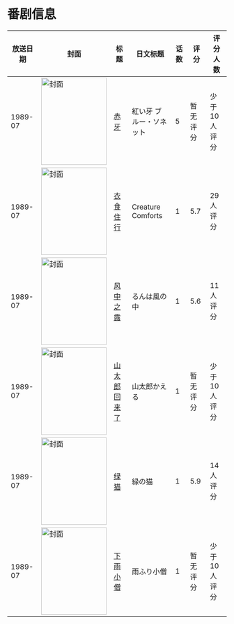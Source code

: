 # 番剧信息

|放送日期|封面|标题|日文标题|话数|评分|评分人数|
|---|---|---|---|---|---|---|
|1989-07|<img src="//lain.bgm.tv/pic/cover/c/c3/d8/121494_7VCvu.jpg" alt="封面" style="width:150px;height:200px;object-fit:cover;">|[赤牙](https://bangumi.tv/subject/121494)|紅い牙 ブルー・ソネット|5|暂无评分|少于10人评分|
|1989-07|<img src="//lain.bgm.tv/pic/cover/c/b5/1e/132419_fwMW1.jpg" alt="封面" style="width:150px;height:200px;object-fit:cover;">|[衣食住行](https://bangumi.tv/subject/132419)|Creature Comforts|1|5.7|29人评分|
|1989-07|<img src="//lain.bgm.tv/pic/cover/c/d5/af/98053_5tqts.jpg" alt="封面" style="width:150px;height:200px;object-fit:cover;">|[风中之露](https://bangumi.tv/subject/98053)|るんは風の中|1|5.6|11人评分|
|1989-07|<img src="//lain.bgm.tv/pic/cover/c/1f/d2/112590_qwFo6.jpg" alt="封面" style="width:150px;height:200px;object-fit:cover;">|[山太郎回来了](https://bangumi.tv/subject/112590)|山太郎かえる|1|暂无评分|少于10人评分|
|1989-07|<img src="//lain.bgm.tv/pic/cover/c/05/e4/112593_10p1x.jpg" alt="封面" style="width:150px;height:200px;object-fit:cover;">|[绿猫](https://bangumi.tv/subject/112593)|緑の猫|1|5.9|14人评分|
|1989-07|<img src="//lain.bgm.tv/pic/cover/c/2d/a7/300356_b2B9A.jpg" alt="封面" style="width:150px;height:200px;object-fit:cover;">|[下雨小僧](https://bangumi.tv/subject/300356)|雨ふり小僧|1|暂无评分|少于10人评分|

